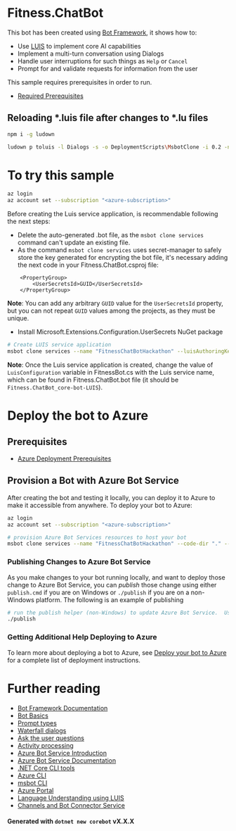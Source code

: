 # Fitness.ChatBot

This bot has been created using [Bot Framework][1], it shows how to:
- Use [LUIS][11] to implement core AI capabilities
- Implement a multi-turn conversation using Dialogs
- Handle user interruptions for such things as `Help` or `Cancel`
- Prompt for and validate requests for information from the user

This sample requires prerequisites in order to run.
- [Required Prerequisites][41]

## Reloading *.luis file after changes to *.lu files

```bash
npm i -g ludown
```


```bash
ludown p toluis -l Dialogs -s -o DeploymentScripts\MsbotClone -i 0.2 -n "core-bot-LUIS" -d "FitnessChatBot" --out 34.luis
```

# To try this sample

```bash
az login
az account set --subscription "<azure-subscription>"
```
Before creating the Luis service application, is recommendable following the next steps:

- Delete the auto-generated .bot file, as the `msbot clone services` command can't update an existing file.
- As the command `msbot clone services` uses secret-manager to safely store the key generated for encrypting the bot file, it's necessary adding the next code in your Fitness.ChatBot.csproj file:

```
    <PropertyGroup>
        <UserSecretsId>GUID</UserSecretsId>
    </PropertyGroup>
```
**Note**: You can add any arbitrary `GUID` value for the `UserSecretsId` property, but you can not repeat `GUID` values among the projects, as they must be unique.

- Install Microsoft.Extensions.Configuration.UserSecrets NuGet package

```bash
# Create LUIS service application
msbot clone services --name "FitnessChatBotHackathon" --luisAuthoringKey <???> --code-dir "." --location westus --sdkLanguage "CSharp" --folder deploymentScripts/msbotClone --verbose
```

**Note**: Once the Luis service application is created, change the value of `LuisConfiguration` variable in FitnessBot.cs with the Luis service name, which can be found in Fitness.ChatBot.bot file (it should be `Fitness.ChatBot_core-bot-LUIS`).

# Deploy the bot to Azure
## Prerequisites
- [Azure Deployment Prerequisites][41]

## Provision a Bot with Azure Bot Service
After creating the bot and testing it locally, you can deploy it to Azure to make it accessible from anywhere.  To deploy your bot to Azure:

```bash
az login
az account set --subscription "<azure-subscription>"
```

```bash
# provision Azure Bot Services resources to host your bot
msbot clone services --name "FitnessChatBotHackathon" --code-dir "." --location westus --sdkLanguage "Csharp" --folder deploymentScripts/msbotClone --verbose
```

### Publishing Changes to Azure Bot Service
As you make changes to your bot running locally, and want to deploy those change to Azure Bot Service, you can _publish_ those change using either `publish.cmd` if you are on Windows or `./publish` if you are on a non-Windows platform.  The following is an example of publishing

```bash
# run the publish helper (non-Windows) to update Azure Bot Service.  Use publish.cmd if running on Windows
./publish
```

### Getting Additional Help Deploying to Azure
To learn more about deploying a bot to Azure, see [Deploy your bot to Azure][40] for a complete list of deployment instructions.

# Further reading
- [Bot Framework Documentation][20]
- [Bot Basics][32]
- [Prompt types][23]
- [Waterfall dialogs][24]
- [Ask the user questions][26]
- [Activity processing][25]
- [Azure Bot Service Introduction][21]
- [Azure Bot Service Documentation][22]
- [.NET Core CLI tools][23]
- [Azure CLI][7]
- [msbot CLI][9]
- [Azure Portal][10]
- [Language Understanding using LUIS][11]
- [Channels and Bot Connector Service][27]

#### Generated with `dotnet new corebot` vX.X.X

[1]: https://dev.botframework.com
[4]: https://dotnet.microsoft.com/download
[5]: https://github.com/microsoft/botframework-emulator
[6]: https://github.com/Microsoft/BotFramework-Emulator/releases
[7]: https://docs.microsoft.com/cli/azure/?view=azure-cli-latest
[8]: https://docs.microsoft.com/cli/azure/install-azure-cli?view=azure-cli-latest
[9]: https://github.com/Microsoft/botbuilder-tools/tree/master/packages/MSBot
[10]: https://portal.azure.com
[11]: https://www.luis.ai
[20]: https://docs.botframework.com
[21]: https://docs.microsoft.com/azure/bot-service/bot-service-overview-introduction?view=azure-bot-service-4.0
[22]: https://docs.microsoft.com/azure/bot-service/?view=azure-bot-service-4.0
[23]: https://docs.microsoft.com/en-us/azure/bot-service/bot-builder-prompts?view=azure-bot-service-4.0
[24]: https://docs.microsoft.com/en-us/javascript/api/botbuilder-dialogs/waterfall
[25]: https://docs.microsoft.com/en-us/azure/bot-service/bot-builder-concept-activity-processing?view=azure-bot-service-4.0
[26]: https://docs.microsoft.com/en-us/azure/bot-service/bot-builder-tutorial-waterfall?view=azure-bot-service-4.0
[27]: https://docs.microsoft.com/en-us/azure/bot-service/bot-concepts?view=azure-bot-service-4.0
[30]: https://www.npmjs.com/package/restify
[31]: https://www.npmjs.com/package/dotenv
[32]: https://docs.microsoft.com/azure/bot-service/bot-builder-basics?view=azure-bot-service-4.0
[40]: https://aka.ms/azuredeployment
[41]: ./PREREQUISITES.md

